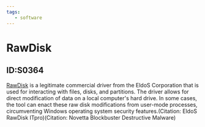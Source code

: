 ```yaml
---
tags:
   - software
---
```

# RawDisk
## ID:S0364
[RawDisk](software/S0364) is a legitimate commercial driver from the EldoS Corporation that is used for interacting with files, disks, and partitions. The driver allows for direct modification of data on a local computer's hard drive. In some cases, the tool can enact these raw disk modifications from user-mode processes, circumventing Windows operating system security features.(Citation: EldoS RawDisk ITpro)(Citation: Novetta Blockbuster Destructive Malware)
